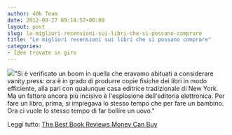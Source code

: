 ```yaml
---
author: 40k Team
date: 2012-08-27 09:14:57+00:00
layout: post
slug: le-migliori-recensioni-sui-libri-che-si-possano-comprare
title: "Le migliori recensioni sui libri che si possano comprare"
categories:
- Idee trovate in giro
---
```


![](http://40k.it/wp-content/uploads/2012/08/26JPREVIEW3-articleLarge.jpeg)"Si è verificato un boom in quella che eravamo abituati a considerare vanity press: ora è in grado di produrre copie fisiche dei libri in modo efficiente, alla pari con qualunque casa editrice tradizionale di New York. Ma un fattore ancora più incisivo è l'esplosione dell'editoria elettronica. Per fare un libro, prima, si impiegava lo stesso tempo che per fare un bambino. Ora ci vuole lo stesso tempo di far bollire un uovo."

Leggi tutto: [The Best Book Reviews Money Can Buy](http://www.nytimes.com/2012/08/26/business/book-reviewers-for-hire-meet-a-demand-for-online-raves.html)
